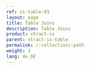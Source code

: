 ```yaml
---
ref: xi-table-03
layout: page
title: Table Joins
description: Table Joins
product: xtract-is
parent: xtract-is-table
permalink: /:collection/:path
weight: 3
lang: de_DE
---
```


